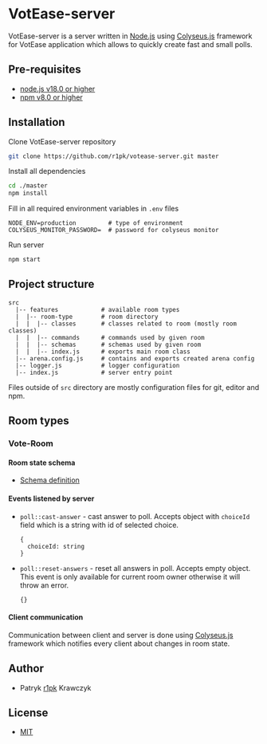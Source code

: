 # VotEase-server

VotEase-server is a server written in [Node.js](https://nodejs.org/en/) using [Colyseus.js](https://www.colyseus.io/) framework for VotEase application which allows to quickly create
fast and small polls.

## Pre-requisites

- [node.js v18.0 or higher](https://nodejs.org/en/)
- [npm v8.0 or higher](https://nodejs.org/en/download/)

## Installation

Clone VotEase-server repository

```bash
git clone https://github.com/r1pk/votease-server.git master
```

Install all dependencies

```bash
cd ./master
npm install
```

Fill in all required environment variables in `.env` files

```env
NODE_ENV=production         # type of environment
COLYSEUS_MONITOR_PASSWORD=  # password for colyseus monitor
```

Run server

```bash
npm start
```

## Project structure

```
src
  |-- features            # available room types
  |  |-- room-type        # room directory
  |  |  |-- classes       # classes related to room (mostly room classes)
  |  |  |-- commands      # commands used by given room
  |  |  |-- schemas       # schemas used by given room
  |  |  |-- index.js      # exports main room class
  |-- arena.config.js     # contains and exports created arena config
  |-- logger.js           # logger configuration
  |-- index.js            # server entry point
```

Files outside of `src` directory are mostly configuration files for git, editor and npm.

## Room types

### Vote-Room

#### Room state schema

- [Schema definition](./src/features/vote-room/schemas/RoomState.js)

#### Events listened by server

- `poll::cast-answer` - cast answer to poll.
  Accepts object with `choiceId` field which is a string with id of selected choice.

  ```
  {
    choiceId: string
  }
  ```

- `poll::reset-answers` - reset all answers in poll.
  Accepts empty object. This event is only available for current room owner otherwise it will throw an error.

  ```
  {}
  ```

#### Client communication

Communication between client and server is done using [Colyseus.js](https://www.colyseus.io/) framework which notifies every client about changes in room state.

## Author

- Patryk [r1pk](https://github.com/r1pk) Krawczyk

## License

- [MIT](https://choosealicense.com/licenses/mit/)
